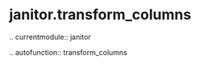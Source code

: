 ﻿janitor.transform\_columns
==========================

.. currentmodule:: janitor

.. autofunction:: transform_columns

